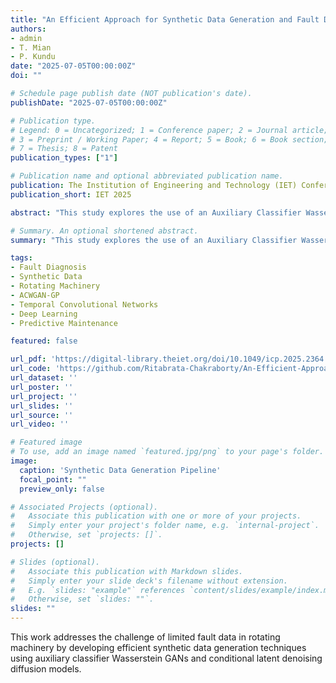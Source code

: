 ```yaml
---
title: "An Efficient Approach for Synthetic Data Generation and Fault Diagnosis for Rotating Machinery"
authors:
- admin
- T. Mian
- P. Kundu
date: "2025-07-05T00:00:00Z"
doi: ""

# Schedule page publish date (NOT publication's date).
publishDate: "2025-07-05T00:00:00Z"

# Publication type.
# Legend: 0 = Uncategorized; 1 = Conference paper; 2 = Journal article;
# 3 = Preprint / Working Paper; 4 = Report; 5 = Book; 6 = Book section;
# 7 = Thesis; 8 = Patent
publication_types: ["1"]

# Publication name and optional abbreviated publication name.
publication: The Institution of Engineering and Technology (IET) Conference Proceedings
publication_short: IET 2025

abstract: "This study explores the use of an Auxiliary Classifier Wasserstein GAN with Gradient Penalty (ACWGAN-GP) for synthetic data generation and fault diagnosis in rotating machinery. The proposed framework addresses data scarcity and class imbalance by generating diverse time-series signals using a 1D-CNN generator and a Temporal Convolutional Network (TCN)-based discriminator, both enhanced with positional embeddings. The discriminator also functions as a fault classifier. Statistical similarity metrics, PCC, Cosine Similarity, KL Divergence, and MMD, are used to validate sample quality. Experiments on the CWRU-bearing dataset demonstrate improved classification robustness and effectiveness."

# Summary. An optional shortened abstract.
summary: "This study explores the use of an Auxiliary Classifier Wasserstein GAN with Gradient Penalty (ACWGAN-GP) for synthetic data generation and fault diagnosis in rotating machinery, addressing data scarcity and class imbalance challenges."

tags:
- Fault Diagnosis
- Synthetic Data
- Rotating Machinery
- ACWGAN-GP
- Temporal Convolutional Networks
- Deep Learning
- Predictive Maintenance

featured: false

url_pdf: 'https://digital-library.theiet.org/doi/10.1049/icp.2025.2364'
url_code: 'https://github.com/Ritabrata-Chakraborty/An-Efficient-Approach-for-Synthetic-Data-Generation-and-Fault-Diagnosis-for-Rotating-Machinery'
url_dataset: ''
url_poster: ''
url_project: ''
url_slides: ''
url_source: ''
url_video: ''

# Featured image
# To use, add an image named `featured.jpg/png` to your page's folder. 
image:
  caption: 'Synthetic Data Generation Pipeline'
  focal_point: ""
  preview_only: false

# Associated Projects (optional).
#   Associate this publication with one or more of your projects.
#   Simply enter your project's folder name, e.g. `internal-project`.
#   Otherwise, set `projects: []`.
projects: []

# Slides (optional).
#   Associate this publication with Markdown slides.
#   Simply enter your slide deck's filename without extension.
#   E.g. `slides: "example"` references `content/slides/example/index.md`.
#   Otherwise, set `slides: ""`.
slides: ""
---
```


This work addresses the challenge of limited fault data in rotating machinery by developing efficient synthetic data generation techniques using auxiliary classifier Wasserstein GANs and conditional latent denoising diffusion models.
